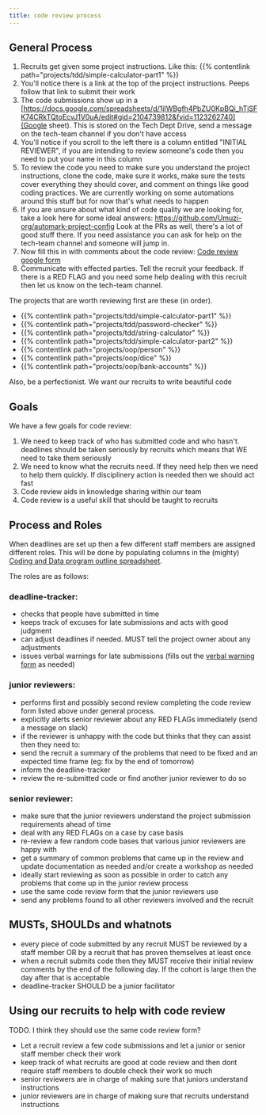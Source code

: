 ```yaml
---
title: code review process
---
```


## General Process

1. Recruits get given some project instructions. Like this: {{% contentlink path="projects/tdd/simple-calculator-part1" %}}
2. You'll notice there is a link at the top of the project instructions. Peeps follow that link to submit their work
3. The code submissions show up in a [https://docs.google.com/spreadsheets/d/1jIWBgfh4PbZU0KpBQi_hTjSFK74CRkTQtoEcvJ1V0uA/edit#gid=2104739812&fvid=1123262740](Google sheet). This is stored on the Tech Dept Drive, send a message on the tech-team channel if you don't have access
4. You'll notice if you scroll to the left there is a column entitled "INITIAL REVIEWER", if you are intending to review someone's code then you need to put your name in this column
5. To review the code you need to make sure you understand the project instructions, clone the code, make sure it works, make sure the tests cover everything they should cover, and comment on things like good coding practices. We are currently working on some automations around this stuff but for now that's what needs to happen
6. If you are unsure about what kind of code quality we are looking for, take a look here for some ideal answers: https://github.com/Umuzi-org/automark-project-config Look at the PRs as well, there's a lot of good stuff there. If you need assistance you can ask for help on the tech-team channel and someone will jump in.
7. Now fill this in with comments about the code review: [Code review google form](https://docs.google.com/forms/d/e/1FAIpQLScuQeCskMC7xTP1mU1CAbK0BOUqyMyLcNzX1ohRyJ_0_q019w/viewform)
8. Communicate with effected parties. Tell the recruit your feedback. If there is a RED FLAG and you need some help dealing with this recruit then let us know on the tech-team channel.

The projects that are worth reviewing first are these (in order).

- {{% contentlink path="projects/tdd/simple-calculator-part1" %}}
- {{% contentlink path="projects/tdd/password-checker" %}}
- {{% contentlink path="projects/tdd/string-calculator" %}}
- {{% contentlink path="projects/tdd/simple-calculator-part2" %}}
- {{% contentlink path="projects/oop/person" %}}
- {{% contentlink path="projects/oop/dice" %}}
- {{% contentlink path="projects/oop/bank-accounts" %}}

Also, be a perfectionist. We want our recruits to write beautiful code

## Goals

We have a few goals for code review:

1. We need to keep track of who has submitted code and who hasn't. deadlines should be taken seriously by recruits which means that WE need to take them seriously
2. We need to know what the recruits need. If they need help then we need to help them quickly. If disciplinery action is needed then we should act fast
3. Code review aids in knowledge sharing within our team
4. Code review is a useful skill that should be taught to recruits

## Process and Roles

When deadlines are set up then a few different staff members are assigned different roles. This will be done by populating columns in the (mighty) [Coding and Data program outline spreadsheet](https://docs.google.com/spreadsheets/u/2/d/14SsiRw8sit3-IvzpntINicIWd4MG1CDOxbv14Ypsmpw/edit#gid=1404224753).

The roles are as follows:

### deadline-tracker:

- checks that people have submitted in time
- keeps track of excuses for late submissions and acts with good judgment
- can adjust deadlines if needed. MUST tell the project owner about any adjustments
- issues verbal warnings for late submissions (fills out the [verbal warning form](https://forms.gle/n41VC1PDyuGPakG79) as needed)

### junior reviewers:

- performs first and possibly second review completing the code review form listed above under general process.
- explicitly alerts senior reviewer about any RED FLAGs immediately (send a message on slack)
- if the reviewer is unhappy with the code but thinks that they can assist then they need to:
- send the recruit a summary of the problems that need to be fixed and an expected time frame (eg: fix by the end of tomorrow)
- inform the deadline-tracker
- review the re-submitted code or find another junior reviewer to do so

### senior reviewer:

- make sure that the junior reviewers understand the project submission requirements ahead of time
- deal with any RED FLAGs on a case by case basis
- re-review a few random code bases that various junior reviewers are happy with
- get a summary of common problems that came up in the review and update documentation as needed and/or create a workshop as needed
- ideally start reviewing as soon as possible in order to catch any problems that come up in the junior review process
- use the same code review form that the junior reviewers use
- send any problems found to all other reviewers involved and the recruit

## MUSTs, SHOULDs and whatnots

- every piece of code submitted by any recruit MUST be reviewed by a staff member OR by a recruit that has proven themselves at least once
- when a recruit submits code then they MUST receive their initial review comments by the end of the following day. If the cohort is large then the day after that is acceptable
- deadline-tracker SHOULD be a junior facilitator

## Using our recruits to help with code review

TODO. I think they should use the same code review form?

- Let a recruit review a few code submissions and let a junior or senior staff member check their work
- keep track of what recruits are good at code review and then dont require staff members to double check their work so much
- senior reviewers are in charge of making sure that juniors understand instructions
- junior reviewers are in charge of making sure that recruits understand instructions

